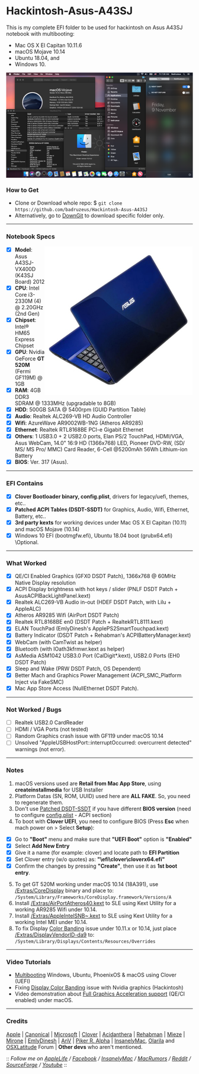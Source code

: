 # Hackintosh-Asus-A43SJ
This is my complete EFI folder to be used for hackintosh on Asus A43SJ notebook with multibooting:
- Mac OS X El Capitan 10.11.6
- macOS Mojave 10.14
- Ubuntu 18.04, and
- Windows 10.
 
<img src="/img/macOS-Mojave.png?raw=true" alt="macOS Mojave" align="center">
 
### How to Get
- Clone or Download whole repo: $ `git clone https://github.com/badruzeus/Hackintosh-Asus-A43SJ`
- Alternatively, go to [DownGit](https://minhaskamal.github.io/DownGit) to download specific folder only.
 
--------------------------------------------------------------------------------------------
 
### Notebook Specs
<img src="/img/Asus-A43SJ-VX400D.png?raw=true" alt="Asus A43SJ" align="right">

- [x] <b>Model</b>: Asus A43SJ-VX400D (K43SJ Board) 2012
- [x] <b>CPU</b>: Intel Core i3-2330M (4) @ 2.20GHz (2nd Gen)
- [x] <b>Chipset</b>: Intel® HM65 Express Chipset
- [x] <b>GPU</b>: Nvidia GeForce <b>GT 520M</b> (Fermi GF119M) @ 1GB
- [x] <b>RAM</b>: 4GB DDR3 SDRAM @ 1333MHz (upgradable to 8GB)
- [x] <b>HDD</b>: 500GB SATA @ 5400rpm (GUID Partition Table)
- [x] <b>Audio</b>: Realtek ALC269-VB HD Audio Controller
- [x] <b>Wifi</b>: AzureWave AR9002WB-1NG (Atheros AR9285)
- [x] <b>Ethernet</b>: Realtek RTL8168BE PCI-e Gigabit Ethernet
- [x] <b>Others</b>: 1 USB3.0 + 2 USB2.0 ports, Elan PS/2 TouchPad, HDMI/VGA, Asus WebCam, 14.0" 16:9 HD (1366x768) LED, Pioneer DVD-RW, (SD/ MS/ MS Pro/ MMC) Card Reader, 6-Cell @5200mAh 56Wh Lithium-ion Battery
- [x] <b>BIOS</b>: Ver. 317 (Asus).
 
--------------------------------------------------------------------------------------------
 
### EFI Contains
- [x] <b>Clover Bootloader binary, config.plist</b>, drivers for legacy/uefi, themes, etc..
- [x] <b>Patched ACPI Tables (DSDT-SSDT)</b> for Graphics, Audio, Wifi, Ethernet, Battery, etc..
- [x] <b>3rd party kexts</b> for working devices under Mac OS X El Capitan (10.11) and macOS Mojave (10.14)
- [x] Windows 10 EFI (bootmgfw.efi), Ubuntu 18.04 boot (grubx64.efi) \\Optional.
 
--------------------------------------------------------------------------------------------
 
### What Worked
- [x] QE/CI Enabled Graphics (GFX0 DSDT Patch), 1366x768 @ 60MHz Native Display resolution
- [x] ACPI Display brightness with hot keys / slider (PNLF DSDT Patch + AsusACPIBackLightPanel.kext)
- [x] Realtek ALC269-VB Audio in-out (HDEF DSDT Patch, with Lilu + AppleALC)
- [x] Atheros AR9285 Wifi (AirPort DSDT Patch)
- [x] Realtek RTL8168BE en0 (DSDT Patch + RealtekRTL8111.kext)
- [x] ELAN TouchPad (EmlyDinesh's ApplePS2SmartTouchpad.kext)
- [x] Battery Indicator (DSDT Patch + Rehabman's ACPIBatteryManager.kext)
- [x] WebCam (with CamTwist as helper)
- [x] Bluetooth (with IOath3kfrmwr.kext as helper)
- [x] AsMedia ASM1042 USB3.0 Port (CalDigit*.kext), USB2.0 Ports (EH0 DSDT Patch)
- [x] Sleep and Wake (PRW DSDT Patch, OS Dependent)
- [x] Better Mach and Graphics Power Management (ACPI_SMC_Platform Inject via FakeSMC)
- [x] Mac App Store Access (NullEthernet DSDT Patch).
 
--------------------------------------------------------------------------------------------
 
### Not Worked / Bugs
- [ ] Realtek USB2.0 CardReader
- [ ] HDMI / VGA Ports (not tested)
- [ ] Random Graphics crash issue with GF119 under macOS 10.14
- [ ] Unsolved "AppleUSBHostPort::interruptOccurred: overcurrent detected" warnings (not error).
 
--------------------------------------------------------------------------------------------
 
### Notes
1. macOS versions used are <b>Retail from Mac App Store</b>, using <b>createinstallmedia</b> for USB Installer
2. Platform Datas (SN, ROM, UUID) used here are <b>ALL FAKE</b>. So, you need to regenerate them.
3. Don't use [Patched DSDT-SSDT](https://github.com/badruzeus/Hackintosh-Asus-A43SJ/tree/master/Bootloader/EFI/CLOVER/ACPI/patched) if you have different <b>BIOS version</b> (need to configure [config.plist](https://github.com/badruzeus/Hackintosh-Asus-A43SJ/blob/master/Bootloader/EFI/CLOVER/config.plist) - ACPI section)
4. To boot with <b>Clover UEFI</b>, you need to configure BIOS (Press <b>Esc</b> when mach power on > Select <b>Setup</b>):
- [x] Go to <b>"Boot"</b> menu and make sure that <b>"UEFI Boot"</b> option is <b>"Enabled"</b>
- [x] Select <b>Add New Entry</b>
- [x] Give it a name (for example: clover) and locate path to <b>EFI Partition</b>
- [x] Set Clover entry (w/o quotes) as: <b>"\efi\clover\cloverx64.efi"</b>
- [x] Confirm the changes by pressing <b>"Create"</b>, then use it as <b>1st boot entry</b>.
5. To get GT 520M working under macOS 10.14 (18A391), use [/Extras/CoreDisplay](https://github.com/badruzeus/Hackintosh-Asus-A43SJ/blob/master/Extras/CoreDisplay.zip) binary and place to:
`/System/Library/Frameworks/CoreDisplay.framework/Versions/A`
6. Install [/Extras/AirPortAtheros40.kext](https://github.com/badruzeus/Hackintosh-Asus-A43SJ/blob/master/Extras/AirPortAtheros40.kext.zip) to SLE using Kext Utility for a working AR9285 Wifi under 10.14.
7. Install [/Extras/AppleIntelSNB~.kext](https://github.com/badruzeus/Hackintosh-Asus-A43SJ/blob/master/Extras/AppleIntelSNB*.zip) to SLE using Kext Utility for a working Intel MEI under 10.14.
8. To fix Display [Color Banding](https://en.wikipedia.org/wiki/Colour_banding) issue under 10.11.x or 10.14, just place [/Extras/DisplayVendorID-da9](https://github.com/badruzeus/Hackintosh-Asus-A43SJ/blob/master/Extras/DisplayVendorID-da9.zip) to:
`/System/Library/Displays/Contents/Resources/Overrides`
 
--------------------------------------------------------------------------------------------

### Video Tutorials
- [Multibooting](https://www.youtube.com/watch?v=vXMNyiEgD6o) Windows, Ubuntu, PhoenixOS & macOS using Clover (UEFI)
- Fixing [Display Color Banding](https://www.youtube.com/watch?v=cX-tBC71hHM) issue with Nvidia graphics (Hackintosh)
- Video demonstration about [Full Graphics Acceleration support](https://www.youtube.com/watch?v=q1gjphKdIVQ) (QE/CI enabled) under macOS.
 
--------------------------------------------------------------------------------------------
 
### Credits
[Apple](https://www.apple.com) | [Canonical](https://www.ubuntu.com) | [Microsoft](https://www.microsoft.com/en-us/windows) | [Clover](https://sourceforge.net/projects/cloverefiboot) | [Acidanthera](https://github.com/acidanthera) | [Rehabman](https://github.com/RehabMan/Laptop-DSDT-Patch) | [Mieze](https://github.com/Mieze/RTL8111_driver_for_OS_X) | [Mirone](https://github.com/Mirone/AppleHDAPatcher) | [EmlyDinesh](https://osxlatitude.com/forums/topic/1948-elan-focaltech-and-synaptics-smart-touchpad-driver-mac-os-x) | [AnV](https://github.com/andyvand/FixEDID_Devel) | [Piker R. Alpha](https://github.com/Piker-Alpha/ssdtPRGen.sh) | [InsanelyMac](https://www.insanelymac.com/forum), [Olarila](http://olarila.com/forum) and [OSXLatitude](https://osxlatitude.com/forums) Forum | <b>Other devs</b> who aren't mentioned.
 
 
:: <i>Follow me on [AppleLife](https://www.applelife.ru/members/badruzeus.112558/) / [Facebook](https://fb.com/badruzeus) / [InsanelyMac](https://www.insanelymac.com/forum/profile/826765-badruzeus) / [MacRumors](https://forums.macrumors.com/members/badruzeus.1133819/) / [Reddit](https://www.reddit.com/user/Badruzeus) / [SourceForge](https://sourceforge.net/u/badruzeus/profile) / [Youtube](https://www.youtube.com/channel/UCM2mZ2r2Gy914X-3N18b6qA)</i> ::
